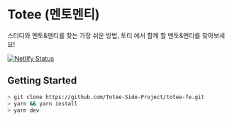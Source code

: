 # Totee (멘토멘티)

스터디와 멘토&멘티를 찾는 가장 쉬운 방법, 토티 에서 함께 할 멘토&멘티를 찾아보세요!

[![Netlify Status](https://api.netlify.com/api/v1/badges/95e2f28c-6fa8-4238-937f-a53bd1257490/deploy-status)](https://app.netlify.com/sites/totee-fe-omega/deploys)

## Getting Started

```bash
> git clone https://github.com/Totee-Side-Project/totee-fe.git
> yarn && yarn install
> yarn dev
```
